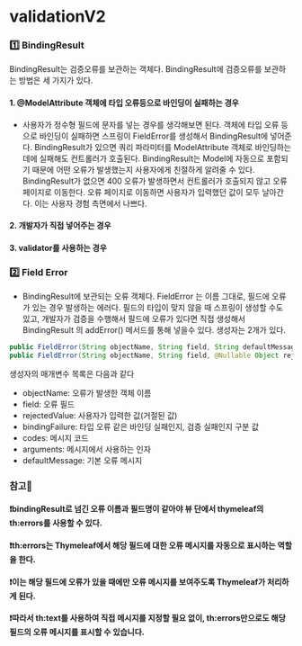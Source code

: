 # validationV2

### 1️⃣ BindingResult
BindingResult는 검증오류를 보관하는 객체다. BindingResult에 검증오류를 보관하는 방법은 세 가지가 있다.

#### 1. @ModelAttribute 객체에 타입 오류등으로 바인딩이 실패하는 경우
- 사용자가 정수형 필드에 문자를 넣는 경우를 생각해보면 된다. 객체에 타입 오류 등으로 바인딩이 실패하면 스프링이 FieldError를 생성해서 BindingResult에 넣어준다. BindingResult가 있으면 쿼리 파라미터를 ModelAttribute 객체로 바인딩하는데에 실패해도 컨트롤러가 호출된다. BindingResult는 Model에 자동으로 포함되기 때문에 어떤 오류가 발생했는지 사용자에게 친절하게 알려줄 수 있다. BindingResult가 없으면 400 오류가 발생하면서 컨트롤러가 호출되지 않고 오류 페이지로 이동한다. 오류 페이지로 이동하면 사용자가 입력했던 값이 모두 날아간다. 이는 사용자 경험 측면에서 나쁘다.

#### 2. 개발자가 직접 넣어주는 경우
#### 3. validator를 사용하는 경우

### 2️⃣ Field Error
- BindingResult에 보관되는 오류 객체다. FieldError 는 이름 그대로, 필드에 오류가 있는 경우 발생하는 에러다. 필드의 타입이 맞지 않을 때 스프링이 생성할 수도 있고, 개발자가 검증을 수행해서 필드에 오류가 있다면 직접 생성해서 BindingResult 의 addError() 메서드를 통해 넣을수 있다. 생성자는 2개가 있다.
```java
public FieldError(String objectName, String field, String defaultMessage);
public FieldError(String objectName, String field, @Nullable Object rejectedValue, boolean bindingFailure, @Nullable String[] codes, @Nullable Object[] arguments, @Nullable String defaultMessage)
```
생성자의 매개변수 목록은 다음과 같다
 * objectName: 오류가 발생한 객체 이름
 *  field: 오류 필드
 *  rejectedValue: 사용자가 입력한 값(거절된 값)
 *  bindingFailure: 타입 오류 같은 바인딩 실패인지, 검증 실패인지 구분 값
 *  codes: 메시지 코드
 *  arguments: 메시지에서 사용하는 인자
 *  defaultMessage: 기본 오류 메시지

### 참고🤩
#### ❗️bindingResult로 넘긴 오류 이름과 필드명이 같아야 뷰 단에서 thymeleaf의 th:errors를 사용할 수 있다.
#### ❗️th:errors는 Thymeleaf에서 해당 필드에 대한 오류 메시지를 자동으로 표시하는 역할을 한다. 
#### ❗️이는 해당 필드에 오류가 있을 때에만 오류 메시지를 보여주도록 Thymeleaf가 처리하게 된다. 
#### ❗️따라서 th:text를 사용하여 직접 메시지를 지정할 필요 없이, th:errors만으로도 해당 필드의 오류 메시지를 표시할 수 있습니다.